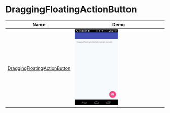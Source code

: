 DraggingFloatingActionButton
======================
Name | Demo
--- | ---
[DraggingFloatingActionButton](https://github.com/djamaafilho/DraggingFloatingActionButton) | <img src="demo.gif" width="49%">
